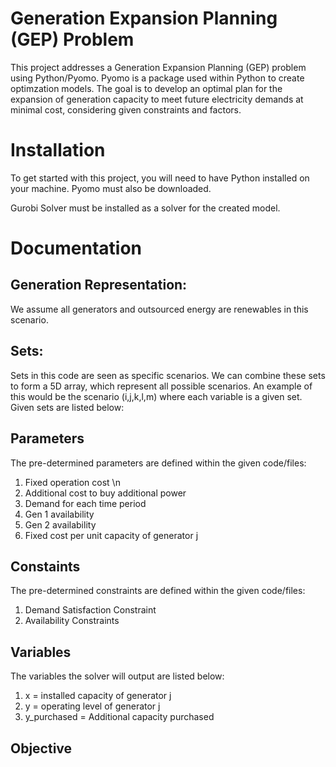 # Generation Expansion Planning (GEP) Problem

This project addresses a Generation Expansion Planning (GEP) problem using Python/Pyomo. Pyomo is a package used within Python to create optimzation models.
The goal is to develop an optimal plan for the expansion of generation capacity to meet future electricity demands at minimal cost, considering given constraints and factors.


# Installation

To get started with this project, you will need to have Python installed on your machine. Pyomo must also be downloaded.

Gurobi Solver must be installed as a solver for the created model.


# Documentation

## Generation Representation:

We assume all generators and outsourced energy are renewables in this scenario.

## Sets:

Sets in this code are seen as specific scenarios. We can combine these sets to form a 5D array, which represent all possible scenarios.
An example of this would be the scenario (i,j,k,l,m) where each variable is a given set. 
Given sets are listed below:


## Parameters

The pre-determined parameters are defined within the given code/files:

1. Fixed operation cost \n
2. Additional cost to buy additional power
3. Demand for each time period
4. Gen 1 availability 
5. Gen 2 availability 
6. Fixed cost per unit capacity of generator j    


## Constaints

The pre-determined constraints are defined within the given code/files:

1. Demand Satisfaction Constraint
2. Availability Constraints

## Variables

The variables the solver will output are listed below:

1. x = installed capacity of generator j
2. y = operating level of generator j
3. y_purchased = Additional capacity purchased

## Objective


